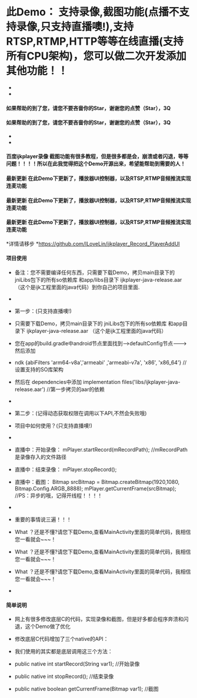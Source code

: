 # 此Demo： 支持录像,截图功能(点播不支持录像,只支持直播噢!),支持RTSP,RTMP,HTTP等等在线直播(支持所有CPU架构)，您可以做二次开发添加其他功能！！

*
*
#### 如果帮助的到了您，请您不要吝啬你的Star，谢谢您的点赞（Star），3Q
#### 如果帮助的到了您，请您不要吝啬你的Star，谢谢您的点赞（Star），3Q
*
*
#### 百度ijkplayer录像 截图功能有很多教程，但是很多都是会，崩溃或者闪退，等等问题！！！！所以在此我觉得把这个Demo开源出来，希望能帮助到需要的人！


#### 最新更新 在此Demo下更新了，播放器UI控制器，以及RTSP,RTMP音频推流实现连麦功能
#### 最新更新 在此Demo下更新了，播放器UI控制器，以及RTSP,RTMP音频推流实现连麦功能
#### 最新更新 在此Demo下更新了，播放器UI控制器，以及RTSP,RTMP音频推流实现连麦功能

*详情请移步
*https://github.com/ILoveLin/ijkplayer_Record_PlayerAddUI





#### 项目使用
* 备注：您不需要编译任何东西，只需要下载Demo，拷贝main目录下的 jniLibs包下的所有so依赖库 和app/libs目录下 ijkplayer-java-release.aar   （这个是ijk工程里面的java代码）到你自己的项目里面.
*
* 第一步：(只支持直播噢!)
* 只需要下载Demo，拷贝main目录下的 jniLibs包下的所有so依赖库 和app目录下 ijkplayer-java-release.aar   （这个是ijk工程里面的java代码）
* 您在app的build.gradle中android节点里面找到-->defaultConfig节点--->然后添加
*    ndk {abiFilters 'arm64-v8a','armeabi' ,'armeabi-v7a', 'x86', 'x86_64'}     // 设置支持的SO库架构
*  然后在 dependencies中添加    implementation files('libs/ijkplayer-java-release.aar')     //第一步拷贝的aar的依赖
*
* 第二步：(记得动态获取权限在调用以下API,不然会失败哦)
* 项目中如何使用？(只支持直播噢!)
*
* 直播中：开始录像：  mPlayer.startRecord(mRecordPath);   //mRecordPath  是录像存入的文件路径
* 直播中：结束录像：  mPlayer.stopRecord();
* 直播中：截图：      Bitmap srcBitmap = Bitmap.createBitmap(1920,1080, Bitmap.Config.ARGB_8888);    mPlayer.getCurrentFrame(srcBitmap);   //PS：异步的哦，记得开线程！！！！
*

* 重要的事情说三遍！！！
* What ？还是不懂?请您下载Demo,查看MainActivity里面的简单代码，我相信您一看就会~~~！
* What ？还是不懂?请您下载Demo,查看MainActivity里面的简单代码，我相信您一看就会~~~！
* What ？还是不懂?请您下载Demo,查看MainActivity里面的简单代码，我相信您一看就会~~~！
*
#### 简单说明
* 网上有很多修改底层C的代码，实现录像和截图，但是好多都会程序奔溃和闪退，这个Demo做了优化

* 修改底层C代码增加了三个native的API：
* 我们使用的其实都是底层调用这三个方法：
* public native int startRecord(String var1);           //开始录像
* public native int stopRecord();                       //结束录像
* public native boolean getCurrentFrame(Bitmap var1);   //截图



